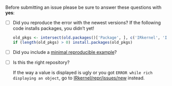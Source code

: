 Before submitting an issue please be sure to answer these questions with **yes**:

- [ ] Did you reproduce the error with the newest versions? If the following code installs packages, you didn’t yet!

    ```r
    old_pkgs <- intersect(old.packages()['Package', ], c('IRkernel', 'IRdisplay', 'repr'))
    if (length(old_pkgs) > 0) install.packages(old_pkgs)
    ```

- [ ] Did you include a [minimal reproducible example](https://stackoverflow.com/a/5963610/247482)?
- [ ] Is this the right repository?

    If the way a value is displayed is ugly or you got `ERROR while rich displaying an object`,
    go to [IRkernel/repr/issues/new](https://github.com/IRkernel/repr/issues/new) instead.
